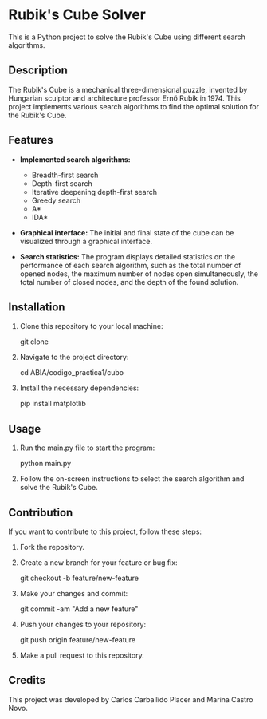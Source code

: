 # Rubik's Cube Solver

This is a Python project to solve the Rubik's Cube using different search algorithms.

## Description

The Rubik's Cube is a mechanical three-dimensional puzzle, invented by Hungarian sculptor and architecture professor Ernő Rubik in 1974. This project implements various search algorithms to find the optimal solution for the Rubik's Cube.

## Features

- **Implemented search algorithms:**
  - Breadth-first search
  - Depth-first search
  - Iterative deepening depth-first search
  - Greedy search
  - A*
  - IDA*

- **Graphical interface:** The initial and final state of the cube can be visualized through a graphical interface.

- **Search statistics:** The program displays detailed statistics on the performance of each search algorithm, such as the total number of opened nodes, the maximum number of nodes open simultaneously, the total number of closed nodes, and the depth of the found solution.

## Installation

1. Clone this repository to your local machine:

   git clone [](https://github.com/CarlosCarballido/ABIA.git)

2. Navigate to the project directory:

   cd ABIA/codigo_practica1/cubo

3. Install the necessary dependencies:

   pip install matplotlib

## Usage

1. Run the main.py file to start the program:

   python main.py

2. Follow the on-screen instructions to select the search algorithm and solve the Rubik's Cube.

## Contribution

If you want to contribute to this project, follow these steps:

1. Fork the repository.

2. Create a new branch for your feature or bug fix:

   git checkout -b feature/new-feature

3. Make your changes and commit:

   git commit -am "Add a new feature"

4. Push your changes to your repository:

   git push origin feature/new-feature

5. Make a pull request to this repository.

## Credits

This project was developed by Carlos Carballido Placer and Marina Castro Novo.
